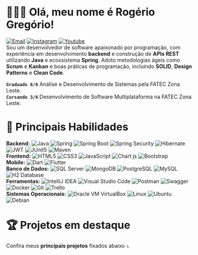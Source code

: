 # 👨🏻‍💻 Olá, meu nome é Rogério Gregório!  
[![Email](https://img.shields.io/badge/bernardo.rogerio93@gmail.com-000000?style=flat&logo=gmail&logoColor=D14836)](mailto:bernardo.rogerio93@gmail.com) [![Instagram](https://img.shields.io/badge/@rogeriogregorio__-000000?style=flat&logo=instagram&logoColor=FF6384)](https://www.instagram.com/rogeriogregorio_/) [![Youtube](https://img.shields.io/badge/@rogeriogregorio93-000000?style=flat&logo=youtube&logoColor=D14836)](https://www.youtube.com/@rogeriogregorio93)  
Sou um desenvolvedor de software apaixonado por programação, com experiência em desenvolvimento **backend** e construção de **APIs REST** utilizando **Java** e ecossistema **Spring**. Adoto metodologias ágeis como **Scrum** e **Kanban** e boas práticas de programação, incluindo **SOLID**, **Design Patterns** e **Clean Code**.

**`Graduado 6/6`** Análise e Desenvolvimento de Sistemas pela FATEC Zona Leste.  
**`Cursando 3/6`** Desenvolvimento de Software Multiplataforma na FATEC Zona Leste.

# 🚀 Principais Habilidades

**Backend:** ![Java](https://img.shields.io/badge/Java-000000?style=flat&logo=coffeescript&logoColor=D2B48C) ![Spring](https://img.shields.io/badge/Spring-000000?style=flat&logo=spring&logoColor=6DB33F) ![Spring Boot](https://img.shields.io/badge/Spring%20Boot-000000?style=flat&logo=springboot&logoColor=6DB33F) ![Spring Security](https://img.shields.io/badge/Spring%20Security-000000?style=flat&logo=springsecurity&logoColor=6DB33F) ![Hibernate](https://img.shields.io/badge/Hibernate-000000?style=flat&logo=Hibernate&logoColor=59666C) ![JWT](https://img.shields.io/badge/JWT-000000?style=flat&logo=JSON%20web%20tokens&logoColor=F7DF1E) ![JUnit5](https://img.shields.io/badge/Junit5-000000?style=flat&logo=junit5&logoColor=25A162) ![Maven](https://img.shields.io/badge/Maven-000000?style=flat&logo=apachemaven&logoColor=C71A36)  
**Frontend:** ![HTML5](https://img.shields.io/badge/HTML5-000000?style=flat&logo=html5&logoColor=E34F26) ![CSS3](https://img.shields.io/badge/CSS3-000000?style=flat&logo=css3&logoColor=1572B6) ![JavaScript](https://img.shields.io/badge/JavaScript-000000?style=flat&logo=javascript&logoColor=F7DF1E) ![Chart js](https://img.shields.io/badge/Chart%20js-000000?style=flat&logo=chartdotjs&logoColor=FF6384) ![Bootstrap](https://img.shields.io/badge/Bootstrap-000000?style=flat&logo=bootstrap&logoColor=563D7C)  
**Mobile:** ![Dart](https://img.shields.io/badge/Dart-000000?style=flat&logo=dart&logoColor=0175C2) ![Flutter](https://img.shields.io/badge/Flutter-000000?style=flat&logo=flutter&logoColor=02569B)    
**Banco de Dados:** ![SQL Server](https://img.shields.io/badge/SQL%20Server-000000?style=flat&logo=adminer&logoColor=29a2ff) ![MongoDB](https://img.shields.io/badge/MongoDB-000000?style=flat&logo=mongodb&logoColor=4EA94B) ![PostgreSQL](https://img.shields.io/badge/PostgreSQL-000000?style=flat&logo=postgresql&logoColor=4169E1) ![MySQL](https://img.shields.io/badge/MySQL-000000?style=flat&logo=mysql&logoColor=4479A1)  ![H2 Database](https://img.shields.io/badge/H2%20Database-000000?style=flat&logo=sqlite&logoColor=00c292)  
**Ferramentas:** ![IntelliJ IDEA](https://img.shields.io/badge/IntelliJ_IDEA-000000?style=flat&logo=intellij-idea&logoColor=white) ![Visual Studio Code](https://img.shields.io/badge/VS%20Code-000000?style=flat&logo=htmx&logoColor=007ACC) ![Postman](https://img.shields.io/badge/Postman-000000?style=flat&logo=Postman&logoColor=FF6C37) ![Swagger](https://img.shields.io/badge/Swagger-000000?style=flat&logo=Swagger&logoColor=85EA2D) ![Docker](https://img.shields.io/badge/Docker-000000?style=flat&logo=docker&logoColor=2496ED) ![Git](https://img.shields.io/badge/Git-000000?style=flat&logo=git&logoColor=F05032) ![Trello](https://img.shields.io/badge/Trello-000000?style=flat&logo=trello&logoColor=0052CC)  
**Sistemas Operacionais:** ![Oracle VM VirtualBox](https://img.shields.io/badge/Oracle%20VM%20VirtualBox-000000?style=flat&logo=virtualbox&logoColor=2C3552) ![Linux](https://img.shields.io/badge/Linux-000000?style=flat&logo=linux&logoColor=FCC624) ![Ubuntu](https://img.shields.io/badge/Ubuntu-000000?style=flat&logo=ubuntu&logoColor=E95420) ![Debian](https://img.shields.io/badge/Debian-000000?style=flat&logo=debian&logoColor=A80030) 

# 🏆 Projetos em destaque
Confira meus **principais projetos** fixados abaixo ⤵️  

